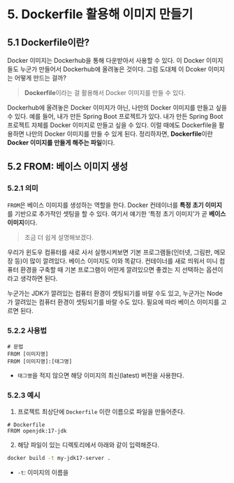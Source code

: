 # 5. Dockerfile 활용해 이미지 만들기
## 5.1 Dockerfile이란?
Docker 이미지는 Dockerhub을 통해 다운받아서 사용할 수 있다. 이 Docker 이미지들도 누군가 만들어서 Dockerhub에 올려놓은 것이다. 그럼 도대체 이 Dcoker 이미지는 어떻게 만드는 걸까?

> **Dockerfile**이라는 걸 활용해서 Docker 이미지를 만들 수 있다.

Dockerhub에 올려놓은 Docker 이미지가 아닌, 나만의 Docker 이미지를 만들고 싶을 수 있다. 예를 들어, 내가 만든 Spring Boot 프로젝트가 있다. 내가 만든 Spring Boot 프로젝트 자체를 Docker 이미지로 만들고 싶을 수 있다. 이럴 때에도 Dockerfile을 활용하면 나만의 Docker 이미지를 만들 수 있게 된다.
정리하자면, **Dockerfile**이란 **Docker 이미지를 만들게 해주는 파일**이다.

## 5.2 FROM: 베이스 이미지 생성
### 5.2.1 의미
`FROM`은 베이스 이미지를 생성하는 역할을 한다. Docker 컨테이너를 **특정 초기 이미지**를 기반으로 추가적인 셋팅을 할 수 있다. 여기서 얘기한 ‘특정 초기 이미지’가 곧 **베이스 이미지**이다.

> 조금 더 쉽게 설명해보겠다.

우리가 윈도우 컴퓨터를 새로 사서 실행시켜보면 기본 프로그램들(인터넷, 그림판, 메모장 등)이 많이 깔려있다. 베이스 이미지도 이와 똑같다. 컨테이너를 새로 띄워서 미니 컴퓨터 환경을 구축할 때 기본 프로그램이 어떤게 깔려있으면 좋겠는 지 선택하는 옵션이라고 생각하면 된다.

누군가는 JDK가 깔려있는 컴퓨터 환경이 셋팅되기를 바랄 수도 있고, 누군가는 Node가 깔려있는 컴퓨터 환경이 셋팅되기를 바랄 수도 있다. 필요에 따라 베이스 이미지를 고르면 된다.

### 5.2.2 사용법
```docker
# 문법
FROM [이미지명]
FROM [이미지명]:[태그명]
```
- `태그명`을 적지 않으면 해당 이미지의 최신(latest) 버전을 사용한다.

### 5.2.3 예시
1. 프로젝트 최상단에 `Dockerfile` 이란 이름으로 파일을 만들어준다.
```docker
# Dockerfile
FROM openjdk:17-jdk
```

2. 해당 파일이 있는 디렉토리에서 아래와 같이 입력해준다.
```bash
docker build -t my-jdk17-server .
```
- `-t`: 이미지의 이름을 